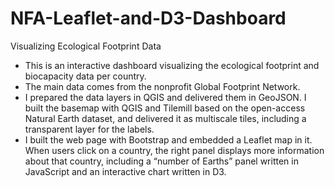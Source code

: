 # NFA-Leaflet-and-D3-Dashboard

Visualizing Ecological Footprint Data 
* This is an interactive dashboard visualizing the ecological footprint and biocapacity data per country.
* The main data comes from the nonprofit Global Footprint Network.  
* I prepared the data layers in QGIS and delivered them in GeoJSON. 
I built the basemap with QGIS and Tilemill based on the open-access Natural Earth dataset, and delivered it as multiscale tiles, including a transparent layer for the labels. 
* I built the web page with Bootstrap and embedded a Leaflet map in it.  When users click on a country, the right panel displays more information about that country, including a “number of Earths” panel written in JavaScript and an interactive chart written in D3. 
